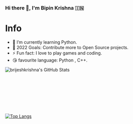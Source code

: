 ### Hi there 👋, I'm Bipin Krishna 🇮🇳

# Info

- 🌱 I’m currently learning Python.
- 🥅 2022 Goals: Contribute more to Open Source projects.
- ⚡ Fun fact: I love to play games and coding.
- 😘 favourite language: Python , C++.


<img align="left" alt="brijeshkrishna's GitHub Stats" src="https://github-readme-stats.vercel.app/api?username=bipinkrish&theme=nightowl&show_icons=true&count_private=true&hide=prs" />

<br/>
<br/><br/>
<br/>
<br/>
<br/><br/>
<br/>

[![Top Langs](https://github-readme-stats.vercel.app/api/top-langs/?username=bipinkrish)](https://github.com/bipinkrish)

[python]: https://python.org
[vs]: https://vscode.com
[none]: https://brijeshkrishna.github.io/home
